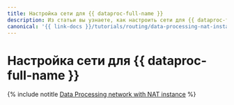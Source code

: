 ```yaml
---
title: Настройка сети для {{ dataproc-full-name }}
description: Из статьи вы узнаете, как настроить сети для {{ dataproc-full-name }}.
canonical: '{{ link-docs }}/tutorials/routing/data-processing-nat-instance'
---
```


# Настройка сети для {{ dataproc-full-name }}

{% include notitle [Data Processing network with NAT instance](../../_tutorials/routing/data-processing-nat-instance.md) %}
